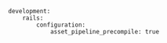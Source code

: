 <!-- usedin: [ _includes/_inlines/Deployment/Rails/asset-pipeline/asset-pipeline_manifest.yml.md] -->

```
development:
    rails:
        configuration:
            asset_pipeline_precompile: true
```

